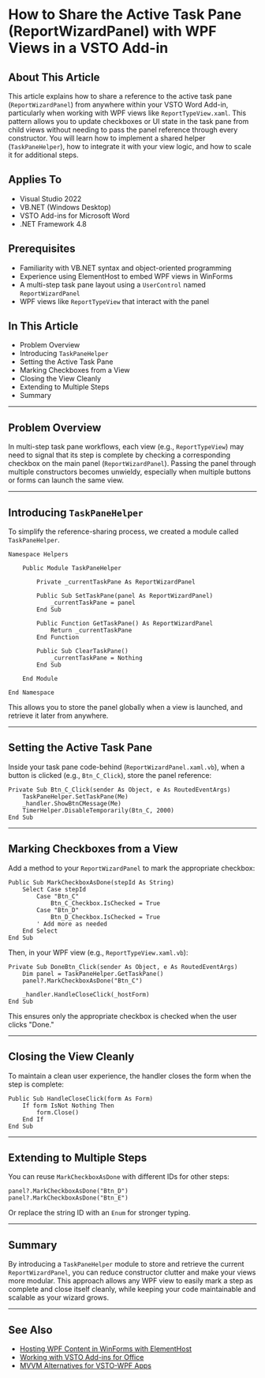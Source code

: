 # How to Share the Active Task Pane (ReportWizardPanel) with WPF Views in a VSTO Add-in

## About This Article

This article explains how to share a reference to the active task pane (`ReportWizardPanel`) from anywhere within your VSTO Word Add-in, particularly when working with WPF views like `ReportTypeView.xaml`. This pattern allows you to update checkboxes or UI state in the task pane from child views without needing to pass the panel reference through every constructor. You will learn how to implement a shared helper (`TaskPaneHelper`), how to integrate it with your view logic, and how to scale it for additional steps.

## Applies To

- Visual Studio 2022
- VB.NET (Windows Desktop)
- VSTO Add-ins for Microsoft Word
- .NET Framework 4.8

## Prerequisites

- Familiarity with VB.NET syntax and object-oriented programming
- Experience using ElementHost to embed WPF views in WinForms
- A multi-step task pane layout using a `UserControl` named `ReportWizardPanel`
- WPF views like `ReportTypeView` that interact with the panel

## In This Article

- Problem Overview
- Introducing `TaskPaneHelper`
- Setting the Active Task Pane
- Marking Checkboxes from a View
- Closing the View Cleanly
- Extending to Multiple Steps
- Summary

---

## Problem Overview

In multi-step task pane workflows, each view (e.g., `ReportTypeView`) may need to signal that its step is complete by checking a corresponding checkbox on the main panel (`ReportWizardPanel`). Passing the panel through multiple constructors becomes unwieldy, especially when multiple buttons or forms can launch the same view.

---

## Introducing `TaskPaneHelper`

To simplify the reference-sharing process, we created a module called `TaskPaneHelper`.

```vbnet
Namespace Helpers

    Public Module TaskPaneHelper

        Private _currentTaskPane As ReportWizardPanel

        Public Sub SetTaskPane(panel As ReportWizardPanel)
            _currentTaskPane = panel
        End Sub

        Public Function GetTaskPane() As ReportWizardPanel
            Return _currentTaskPane
        End Function

        Public Sub ClearTaskPane()
            _currentTaskPane = Nothing
        End Sub

    End Module

End Namespace
```

This allows you to store the panel globally when a view is launched, and retrieve it later from anywhere.

---

## Setting the Active Task Pane

Inside your task pane code-behind (`ReportWizardPanel.xaml.vb`), when a button is clicked (e.g., `Btn_C_Click`), store the panel reference:

```vbnet
Private Sub Btn_C_Click(sender As Object, e As RoutedEventArgs)
    TaskPaneHelper.SetTaskPane(Me)
    _handler.ShowBtnCMessage(Me)
    TimerHelper.DisableTemporarily(Btn_C, 2000)
End Sub
```

---

## Marking Checkboxes from a View

Add a method to your `ReportWizardPanel` to mark the appropriate checkbox:

```vbnet
Public Sub MarkCheckboxAsDone(stepId As String)
    Select Case stepId
        Case "Btn_C"
            Btn_C_Checkbox.IsChecked = True
        Case "Btn_D"
            Btn_D_Checkbox.IsChecked = True
        ' Add more as needed
    End Select
End Sub
```

Then, in your WPF view (e.g., `ReportTypeView.xaml.vb`):

```vbnet
Private Sub DoneBtn_Click(sender As Object, e As RoutedEventArgs)
    Dim panel = TaskPaneHelper.GetTaskPane()
    panel?.MarkCheckboxAsDone("Btn_C")

    _handler.HandleCloseClick(_hostForm)
End Sub
```

This ensures only the appropriate checkbox is checked when the user clicks "Done."

---

## Closing the View Cleanly

To maintain a clean user experience, the handler closes the form when the step is complete:

```vbnet
Public Sub HandleCloseClick(form As Form)
    If form IsNot Nothing Then
        form.Close()
    End If
End Sub
```

---

## Extending to Multiple Steps

You can reuse `MarkCheckboxAsDone` with different IDs for other steps:

```vbnet
panel?.MarkCheckboxAsDone("Btn_D")
panel?.MarkCheckboxAsDone("Btn_E")
```

Or replace the string ID with an `Enum` for stronger typing.

---

## Summary

By introducing a `TaskPaneHelper` module to store and retrieve the current `ReportWizardPanel`, you can reduce constructor clutter and make your views more modular. This approach allows any WPF view to easily mark a step as complete and close itself cleanly, while keeping your code maintainable and scalable as your wizard grows.

---

## See Also

- [Hosting WPF Content in WinForms with ElementHost](https://learn.microsoft.com/en-us/dotnet/desktop/wpf/advanced/walkthrough-hosting-a-wpf-control-in-windows-forms)
- [Working with VSTO Add-ins for Office](https://learn.microsoft.com/en-us/visualstudio/vsto/create-vsto-add-ins-for-office-by-using-visual-studio)
- [MVVM Alternatives for VSTO-WPF Apps](https://learn.microsoft.com/en-us/archive/msdn-magazine/2010/december/wpf-in-microsoft-word-building-a-document-task-pane-app-part-1)
